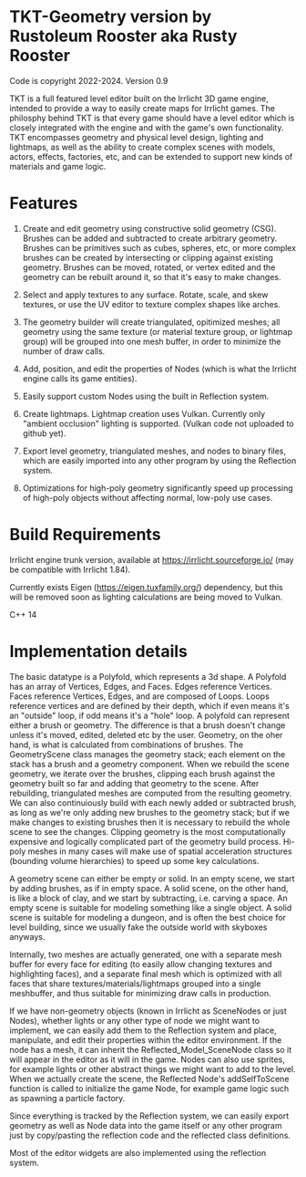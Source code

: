 # TKT-Geometry version by Rustoleum Rooster aka Rusty Rooster
Code is copyright 2022-2024. Version 0.9

TKT is a full featured level editor built on the Irrlicht 3D game engine, intended to provide a way to easily create maps for Irrlicht games. The philosphy behind TKT is that every game should have a level editor which is closely integrated with the engine and with the game's own functionality. TKT encompasses geometry and physical level design, lighting and lightmaps, as well as the ability to create complex scenes with models, actors, effects, factories, etc, and can be extended to support new kinds of materials and game logic.

# Features
1. Create and edit geometry using constructive solid geometry (CSG). Brushes can be added and subtracted to create arbitrary geometry. Brushes can be primitives such as cubes, spheres, etc, or more complex brushes can be created by intersecting or clipping against existing geometry. Brushes can be moved, rotated, or vertex edited and the geometry can be rebuilt around it, so that it's easy to make changes.

2. Select and apply textures to any surface. Rotate, scale, and skew textures, or use the UV editor to texture complex shapes like arches.

3. The geometry builder will create triangulated, opitimized meshes; all geometry using the same texture (or material texture group, or lightmap group) will be grouped into one mesh buffer, in order to minimize the number of draw calls.

4. Add, position, and edit the properties of Nodes (which is what the Irrlicht engine calls its game entities).

5. Easily support custom Nodes using the built in Reflection system.

6. Create lightmaps. Lightmap creation uses Vulkan. Currently only "ambient occlusion" lighting is supported. (Vulkan code not uploaded to github yet).

7. Export level geometry, triangulated meshes, and nodes to binary files, which are easily imported into any other program by using the Reflection system.

8. Optimizations for high-poly geometry significantly speed up processing of high-poly objects without affecting normal, low-poly use cases.


# Build Requirements

Irrlicht engine trunk version, available at https://irrlicht.sourceforge.io/ (may be compatible with Irrlicht 1.84).

Currently exists Eigen (https://eigen.tuxfamily.org/) dependency, but this will be removed soon as lighting calculations are being moved to Vulkan.

C++ 14

# Implementation details

The basic datatype is a Polyfold, which represents a 3d shape. A Polyfold has an array of Vertices, Edges, and Faces. Edges reference Vertices. Faces reference Vertices, Edges, and are composed of Loops. Loops reference vertices and are defined by their depth, which if even means it's an "outside" loop, if odd means it's a "hole" loop. A polyfold can represent either a brush or geometry. The difference is that a brush doesn't change unless it's moved, edited, deleted etc by the user. Geometry, on the oher hand, is what is calculated from combinations of brushes. The GeometryScene class manages the geometry stack; each element on the stack has a brush and a geometry component. When we rebuild the scene geometry, we iterate over the brushes, clipping each brush against the geometry built so far and adding that geometry to the scene. After rebuilding, triangulated meshes are computed from the resulting geometry. We can also continuiously build with each newly added or subtracted brush, as long as we're only adding new brushes to the geometry stack; but if we make changes to existing brushes then it is necessary to rebuild the whole scene to see the changes. Clipping geometry is the most computationally expensive and logically complicated part of the geometry build process. Hi-poly meshes in many cases will make use of spatial acceleration structures (bounding volume hierarchies) to speed up some key calculations.

A geometry scene can either be empty or solid. In an empty scene, we start by adding brushes, as if in empty space. A solid scene, on the other hand, is like a block of clay, and we start by subtracting, i.e. carving a space. An empty scene is suitable for modeling something like a single object. A solid scene is suitable for modeling a dungeon, and is often the best choice for level building, since we usually fake the outside world with skyboxes anyways.

Internally, two meshes are actually generated, one with a separate mesh buffer for every face for editing (to easily allow changing textures and highlighting faces), and a separate final mesh which is optimized with all faces that share textures/materials/lightmaps grouped into a single meshbuffer, and thus suitable for minimizing draw calls in production. 

If we have non-geometry objects (known in Irrlicht as SceneNodes or just Nodes), whether lights or any other type of node we might want to implement, we can easily add them to the Reflection system and place, manipulate, and edit their properties within the editor environment. If the node has a mesh, it can inherit the Reflected_Model_SceneNode class so it will appear in the editor as it will in the game. Nodes can also use sprites, for example lights or other abstract things we might want to add to the level. When we actually create the scene, the Reflected Node's addSelfToScene function is called to initialize the game Node, for example game logic such as spawning a particle factory.

Since everything is tracked by the Reflection system, we can easily export geometry as well as Node data into the game itself or any other program just by copy/pasting the reflection code and the reflected class definitions.

Most of the editor widgets are also implemented using the reflection system.

